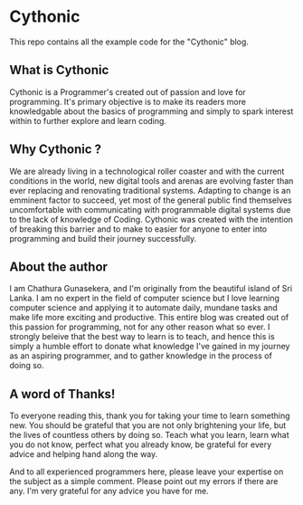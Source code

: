 # Cythonic
This repo contains all the example code for the "Cythonic" blog.

## What is Cythonic
Cythonic is a Programmer's created out of passion and love for programming. It's primary objective is to make its readers more knowledgable about the basics of programming and simply to spark interest within to further explore and learn coding.

## Why Cythonic ?
We are already living in a technological roller coaster and with the current conditions in the world, new digital tools and arenas are evolving faster than ever replacing and renovating traditional systems. Adapting to change is an emminent factor to succeed, yet most of the general public find themselves uncomfortable with communicating with programmable digital systems due to the lack of knowledge of Coding. Cythonic was created with the intention of breaking this barrier and to make to easier for anyone to enter into programming and build their journey successfully.

## About the author
I am Chathura Gunasekera, and I'm originally from the beautiful island of Sri Lanka. I am no expert in the field of computer science but I love learning computer science and applying it to automate daily, mundane tasks and make life more exciting and productive. This entire blog was created out of this passion for programming, not for any other reason what so ever. I strongly beleive that the best way to learn is to teach, and hence this is simply a humble effort to donate what knowledge I've gained in my journey as an aspiring programmer, and to gather knowledge in the process of doing so.

## A word of Thanks!
To everyone reading this, thank you for taking your time to learn something new. You should be grateful that you are not only brightening your life, but the lives of countless others by doing so. Teach what you learn, learn what you do not know, perfect what you already know, be grateful for every advice and helping hand along the way.

And to all experienced programmers here, please leave your expertise on the subject as a simple comment. Please point out my errors if there are any. I'm very grateful for any advice you have for me.
